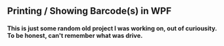 ## Printing / Showing Barcode(s) in WPF


#### This is just some random old project I was working on, out of curiousity. To be honest, can't remember what was drive.
